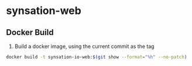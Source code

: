 # synsation-web

## Docker Build

1. Build a docker image, using the current commit as the tag

```sh
docker build -t synsation-io-web:$(git show --format="%h" --no-patch) .
```
